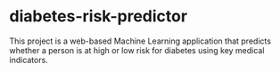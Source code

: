 # diabetes-risk-predictor
This project is a web-based Machine Learning application that predicts whether a person is at high or low risk for diabetes using key medical indicators.

